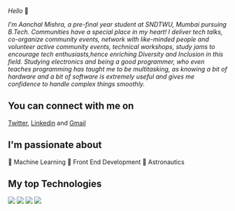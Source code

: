 
*Hello* :raising_hand:

*I'm Aanchal Mishra, a pre-final year student at SNDTWU, Mumbai pursuing B.Tech. Communities have a special place in my heart! I deliver tech talks, co-organize community events, network with like-minded people and volunteer active community events, technical workshops, study jams to encourage tech enthusiasts,hence enriching Diversity and Inclusion in this field.*
*Studying electronics and being a good programmer, who even teaches programming has taught me to be multitasking, as knowing a bit of hardware and a bit of software is extremely useful and gives me confidence to handle complex things smoothly.*

You can connect with me on
------------------------------------
[Twitter](https://twitter.com/Aanchalmishra__), [Linkedin](https://www.linkedin.com/in/mishra-aanchal/) and [Gmail](mailto:aanchalkviit@gmail.com)

I'm passionate about
-------------------
:small_blue_diamond: Machine Learning   :small_blue_diamond: Front End Development    :small_blue_diamond: Astronautics

My top Technologies
---------------

![](https://img.shields.io/badge/python-informational?style=flat&logo=<Python>&logoColor=white&color=2bbc8a)     ![](https://img.shields.io/badge/JavaScript-informational?style=flat&logo=<Python>&logoColor=white&color=2bbc8a)     ![](https://img.shields.io/badge/C++-informational?style=flat&logo=<Python>&logoColor=white&color=2bbc8a)     ![](https://img.shields.io/badge/-GCP-informational?style=flat&logo=<Python>&logoColor=white&color=2bbc8a)     



